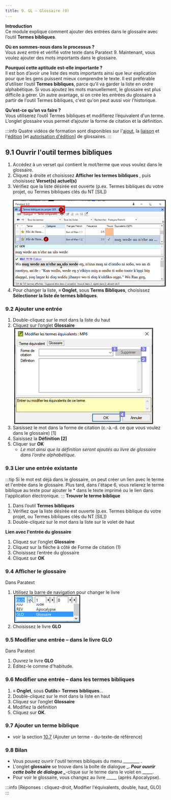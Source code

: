 ```yaml
---
title: 9. GL – Glossaire (9)
---
```

**Introduction**  
Ce module explique comment ajouter des entrées dans le glossaire avec l’outil **Termes bibliques**.

**Où en sommes-nous dans le processus ?**  
Vous avez entré et vérifié votre texte dans Paratext 9. Maintenant, vous voulez ajouter des mots importants dans le glossaire.

**Pourquoi cette aptitude est-elle importante ?**  
Il est bon d’avoir une liste des mots importants ainsi que leur explication pour que les gens puissent mieux comprendre le texte. Il est préférable d’utiliser l’outil **Termes bibliques**, parce qu’il va garder la liste en ordre alphabétique. Si vous ajoutez les mots manuellement, le glossaire est plus difficile à gérer. Un autre avantage, si on crée les entrées du glossaire à partir de l'outil Termes bibliques, c'est qu'on peut aussi voir l'historique.

**Qu’est-ce qu’on va faire ?**  
Vous utiliserez l’outil Termes bibliques et modifierez l’équivalent d'un terme. L’onglet glossaire vous permet d’ajouter la forme de citation et la définition.

:::info
Quatre vidéos de formation sont disponibles sur l'[ajout](/Video-summaries/Glossary/1A.4a.md), la [liaison](/Video-summaries/Glossary/1A.4c.md) et l'[édition](/Video-summaries/Glossary/1A.4d.md) [et [autorisation d'édition](/Video-summaries/Glossary/1A.4b.md)] de glossaires.
:::

## 9.1 Ouvrir l'outil termes bibliques

1.  Accédez à un verset qui contient le mot/terme que vous voulez dans le glossaire.
1.  Cliquez à droite et choisissez **Afficher les termes bibliques** , puis choisissez **Verset(s) actuel(s)** 
1.  Vérifiez que la liste désirée est ouverte (p.ex. Termes bibliques du votre projet, ou Termes bibliques clés du NT [SIL])  
    ![](../media/93e1fe70671407bd8f9604460a7ebb4a.png)
1.  Pour changer la liste, **≡ Onglet**, sous **Terms Bibliques**, choisissez **Sélectioner la liste de termes bibliques**.

### 9.2 Ajouter une entrée

1.  Double-cliquez sur le mot dans la liste du haut
1.  Cliquez sur l’onglet **Glossaire**   
    ![](../media/fd3567a645efc61883dee75bd6b492db.png)
1.  Saisissez le mot dans la forme de citation (c.-à.-d. ce que vous voulez dans le glossaire) [1]
1.  Saisissez la **Définition [2]**
1.  Cliquer sur **OK**  
    - *Le mot ainsi que la définition seront ajoutés au livre de glossaire dans l’ordre alphabétique.*

### 9.3 Lier une entrée existante

:::tip
Si le mot est déjà dans le glossaire, on peut créer un lien avec le terme et l'entrée dans le glossaire. Plus tard, dans l'étape 6, vous relierez le terme biblique au texte pour ajouter le \* dans le texte imprimé ou le lien dans l'application électronique.
:::
**Trouver le terme biblique**  
1.  Dans l’outil **Termes bibliques**
1.  Vérifiez que la liste désirée est ouverte (p.ex. Termes biblique du votre projet, ou Termes bibliques clés du NT [SIL])
1.  Double-cliquez sur le mot dans la liste sur le volet de haut

**Lien avec l'entrée du glossaire**  
1.  Cliquez sur l’onglet **Glossaire** 
3.  Cliquez sur la flèche à côté de Forme de citation (1)
4.  Choisissez l’entrée du glossaire
5.  Cliquez sur **OK**

### 9.4 Afficher le glossaire

Dans Paratext

1.  Utilisez la barre de navigation pour changer le livre  
    ![](../media/f8f0c92eaf0b5d56e4b7b300a8d5bf04.png)
1.  Choisissez le livre **GLO**

### 9.5 Modifier une entrée – dans le livre GLO

Dans Paratext

1.  Ouvrez le livre **GLO**
1.  Éditez-le comme d'habitude.

### 9.6 Modifier une entrée – dans les termes bibliques

1.  **≡ Onglet**, sous **Outils**\> **Termes** **bibliques**…
1.  Double-cliquez sur le mot dans la liste en haut
1.  Cliquez sur l’onglet **Glossaire** 
1.  Modifiez la définition
1.  Cliquez sur **OK**.

### 9.7 Ajouter un terme biblique

- voir la section [10.7](10.BT.md#107Add) (Ajouter un terme - du-texte-de référence)

### 9.8 Bilan

- Vous pouvez ouvrir l'outil termes bibliques du menu \_______\_ .
- L'onglet **glossaire** se trouve dans la boîte de dialogue \________. Pour ouvrir cette boîte de dialogue \________-clique sur le terme dans le volet en \_____.
- Pour voir le glossaire, vous changez au livre \____\_ (après Apocalypse).

:::info
[Réponses : cliquez-droit, Modifier l'équivalents, double, haut, GLO]
:::
